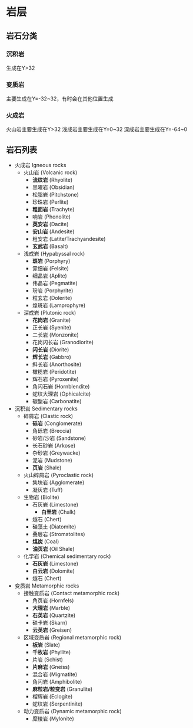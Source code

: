 # 岩层
## 岩石分类
### 沉积岩
生成在Y>32
### 变质岩
主要生成在Y=-32~32，有时会在其他位置生成
### 火成岩
火山岩主要生成在Y>32
浅成岩主要生成在Y=0~32
深成岩主要生成在Y=-64~0
## 岩石列表
- 火成岩 Igneous rocks
  - 火山岩 (Volcanic rock)
    - **流纹岩** (Rhyolite)
    - 黑曜岩 (Obsidian)
    - 松脂岩 (Pitchstone)
    - 珍珠岩 (Perlite)
    - **粗面岩** (Trachyte)
    - 响岩 (Phonolite)
    - **英安岩** (Dacite)
    - **安山岩** (Andesite)
    - 粗安岩 (Latite/Trachyandesite)
    - **玄武岩** (Basalt)
  - 浅成岩 (Hypabyssal rock)
    - **斑岩** (Porphyry)
    - 霏细岩 (Felsite)
    - 细晶岩 (Aplite)
    - 伟晶岩 (Pegmatite)
    - 玢岩 (Porphyrite)
    - 粒玄岩 (Dolerite)
    - 煌斑岩 (Lamprophyre)
  - 深成岩 (Plutonic rock)
    - **花岗岩** (Granite)
    - 正长岩 (Syenite)
    - 二长岩 (Monzonite)
    - 花岗闪长岩 (Granodiorite)
    - **闪长岩** (Diorite)
    - **辉长岩** (Gabbro)
    - 斜长岩 (Anorthosite)
    - 橄榄岩 (Peridotite)
    - 辉石岩 (Pyroxenite)
    - 角闪石岩 (Hornblendite)
    - 蛇纹大理岩 (Ophicalcite)
    - 碳酸岩 (Carbonatite)
- 沉积岩 Sedimentary rocks
  - 碎屑岩 (Clastic rock)
    - **砾岩** (Conglomerate)
    - 角砾岩 (Breccia)
    - 砂岩/沙岩 (Sandstone)
    - 长石砂岩 (Arkose)
    - 杂砂岩 (Greywacke)
    - 泥岩 (Mudstone)
    - **页岩** (Shale)
  - 火山碎屑岩 (Pyroclastic rock)
    - 集块岩 (Agglomerate)
    - 凝灰岩 (Tuff)
  - 生物岩 (Biolite)
    - 石灰岩 (Limestone)
      - **白垩岩** (Chalk)
    - 燧石 (Chert)
    - 硅藻土 (Diatomite)
    - 叠层岩 (Stromatolites)
    - **煤炭** (Coal)
    - **油页岩** (Oil Shale)
  - 化学岩 (Chemical sedimentary rock)
    - **石灰岩** (Limestone)
    - **白云岩** (Dolomite)
    - 燧石 (Chert)
- 变质岩 Metamorphic rocks
  - 接触变质岩 (Contact metamorphic rock)
    - 角页岩 (Hornfels)
    - **大理岩** (Marble)
    - **石英岩** (Quartzite)
    - 硅卡岩 (Skarn)
    - **云英岩** (Greisen)
  - 区域变质岩 (Regional metamorphic rock)
    - **板岩** (Slate)
    - **千枚岩** (Phyllite)
    - 片岩 (Schist)
    - **片麻岩** (Gneiss)
    - 混合岩 (Migmatite)
    - 角闪岩 (Amphibolite)
    - **麻粒岩/粒变岩** (Granulite)
    - 榴辉岩 (Eclogite)
    - 蛇纹岩 (Serpentinite)
  - 动力变质岩 (Dynamic metamorphic rock)
    - 糜棱岩 (Mylonite)
